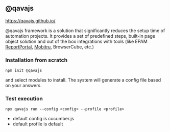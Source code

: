## @qavajs

https://qavajs.github.io/

@qavajs framework is a solution that significantly reduces the setup time of automation projects. It provides a set of predefined steps, built-in page object solution and out of the box integrations with tools (like EPAM [ReportPortal](https://reportportal.io/), [Mobitru](https://mobitru.com/), BrowserCube,  etc.)

### Installation from scratch
`npm init @qavajs`

and select modules to install. The system will generate a config file based on your answers.

### Test execution
`npx qavajs run --config <config> --profile <profile>`

- default config is cucumber.js
- default profile is default

